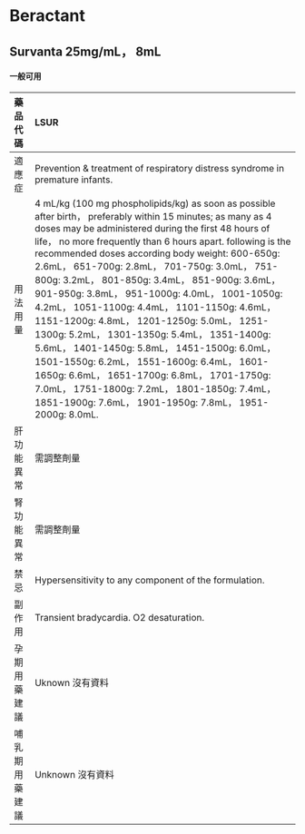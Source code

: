 # Beractant

## Survanta 25mg/mL， 8mL

#### 一般可用

| 藥品代碼       | LSUR                                                                                                                                                                                                                                                                                                                                                                                                                                                                                                                                                                                                                                                                                                                                                                                                                                          |
|:---------------|:----------------------------------------------------------------------------------------------------------------------------------------------------------------------------------------------------------------------------------------------------------------------------------------------------------------------------------------------------------------------------------------------------------------------------------------------------------------------------------------------------------------------------------------------------------------------------------------------------------------------------------------------------------------------------------------------------------------------------------------------------------------------------------------------------------------------------------------------|
| 適應症         | Prevention & treatment of respiratory distress syndrome in premature infants.                                                                                                                                                                                                                                                                                                                                                                                                                                                                                                                                                                                                                                                                                                                                                                 |
| 用法用量       | 4 mL/kg (100 mg phospholipids/kg) as soon as possible after birth， preferably within 15 minutes; as many as 4 doses may be administered during the first 48 hours of life， no more frequently than 6 hours apart. following is the recommended doses according body weight: 600-650g: 2.6mL， 651-700g: 2.8mL， 701-750g: 3.0mL， 751-800g: 3.2mL， 801-850g: 3.4mL， 851-900g: 3.6mL， 901-950g: 3.8mL， 951-1000g: 4.0mL， 1001-1050g: 4.2mL， 1051-1100g: 4.4mL， 1101-1150g: 4.6mL， 1151-1200g: 4.8mL， 1201-1250g: 5.0mL， 1251-1300g: 5.2mL， 1301-1350g: 5.4mL， 1351-1400g: 5.6mL， 1401-1450g: 5.8mL， 1451-1500g: 6.0mL， 1501-1550g: 6.2mL， 1551-1600g: 6.4mL， 1601-1650g: 6.6mL， 1651-1700g: 6.8mL， 1701-1750g: 7.0mL， 1751-1800g: 7.2mL， 1801-1850g: 7.4mL， 1851-1900g: 7.6mL， 1901-1950g: 7.8mL， 1951-2000g: 8.0mL. |
| 肝功能異常     | 需調整劑量                                                                                                                                                                                                                                                                                                                                                                                                                                                                                                                                                                                                                                                                                                                                                                                                                                    |
| 腎功能異常     | 需調整劑量                                                                                                                                                                                                                                                                                                                                                                                                                                                                                                                                                                                                                                                                                                                                                                                                                                    |
| 禁忌           | Hypersensitivity to any component of the formulation.                                                                                                                                                                                                                                                                                                                                                                                                                                                                                                                                                                                                                                                                                                                                                                                         |
| 副作用         | Transient bradycardia. O2 desaturation.                                                                                                                                                                                                                                                                                                                                                                                                                                                                                                                                                                                                                                                                                                                                                                                                       |
| 孕期用藥建議   | Uknown 沒有資料                                                                                                                                                                                                                                                                                                                                                                                                                                                                                                                                                                                                                                                                                                                                                                                                                               |
| 哺乳期用藥建議 | Unknown 沒有資料                                                                                                                                                                                                                                                                                                                                                                                                                                                                                                                                                                                                                                                                                                                                                                                                                              |

